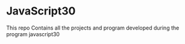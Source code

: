 # JavaScript30
This repo Contains all the projects and program developed during the program javascript30
